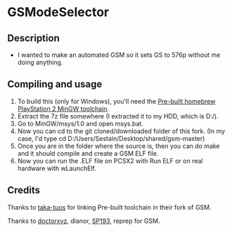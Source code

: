 # GSModeSelector

## Description

- I wanted to make an automated GSM so it sets GS to 576p without me doing anything.

## Compiling and usage

1. To build this (only for Windows), you'll need the [Pre-built homebrew PlayStation 2 MinGW toolchain](https://github.com/ps2dev/ps2toolchain/releases/tag/2018-10-19).
2. Extract the 7z file somewhere (I extracted it to my HDD, which is D:/).
3. Go to MinGW/msys/1.0 and open msys.bat.
4. Now you can cd to the git cloned/downloaded folder of this fork. (In my case, I'd type cd D:/Users/Sestain/Desktop/shared/gsm-master)
5. Once you are in the folder where the source is, then you can do make and it should compile and create a GSM.ELF file.
6. Now you can run the .ELF file on PCSX2 with Run ELF or on real hardware with wLaunchElf.

## Credits

Thanks to [taka-tuos](https://github.com/taka-tuos) for linking Pre-built toolchain in their fork of GSM.

Thanks to [doctorxyz](https://github.com/doctorxyz), dlanor, [SP193](https://www.psx-place.com/members/sp193.19/), reprep for GSM.
